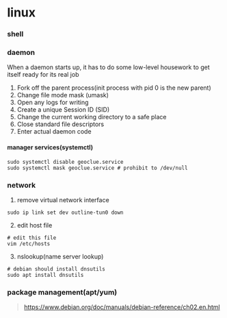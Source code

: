 # linux

### shell

### daemon

When a daemon starts up, it has to do some low-level housework to get itself ready for its real job

1. Fork off the parent process(init process with pid 0 is the new parent)
2. Change file mode mask (umask)
3. Open any logs for writing
4. Create a unique Session ID (SID)
5. Change the current working directory to a safe place
6. Close standard file descriptors
7. Enter actual daemon code

#### manager services(systemctl)

```shell
sudo systemctl disable geoclue.service
sudo systemctl mask geoclue.service # prohibit to /dev/null
```

### network

1. remove virtual network interface
```shell
sudo ip link set dev outline-tun0 down
```

2. edit host file
```shell
# edit this file
vim /etc/hosts
```

3. nslookup(name server lookup)
```shell
# debian should install dnsutils
sudo apt install dnsutils
```

### package management(apt/yum)

> https://www.debian.org/doc/manuals/debian-reference/ch02.en.html